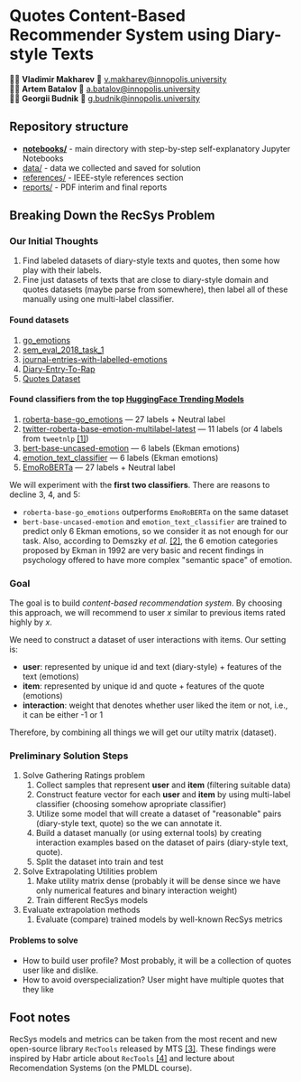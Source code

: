 # Quotes Content-Based Recommender System using Diary-style Texts

🧑‍💻 **Vladimir Makharev** 📧 v.makharev@innopolis.university<br>
🧑‍💻 **Artem Batalov** 📧 a.batalov@innopolis.university<br>
🧑‍💻 **Georgii Budnik** 📧 g.budnik@innopolis.university

## Repository structure

- [**notebooks/**](./notebooks) - main directory with step-by-step self-explanatory Jupyter Notebooks
- [data/](./data) - data we collected and saved for solution
- [references/](./references) - IEEE-style references section
- [reports/](./reports) - PDF interim and final reports 

## Breaking Down the RecSys Problem

### Our Initial Thoughts

1. Find labeled datasets of diary-style texts and quotes, then some how play with their labels.
2. Fine just datasets of texts that are close to diary-style domain and quotes datasets (maybe parse from somewhere), then label all of these manually using one multi-label classifier.

#### Found datasets

1. [go_emotions](https://huggingface.co/datasets/go_emotions)
2. [sem_eval_2018_task_1](https://huggingface.co/datasets/sem_eval_2018_task_1)
3. [journal-entries-with-labelled-emotions](https://www.kaggle.com/datasets/madhavmalhotra/journal-entries-with-labelled-emotions)
4. [Diary-Entry-To-Rap](https://huggingface.co/datasets/chaudha7/Diary-Entry-To-Rap)
5. [Quotes Dataset](https://www.kaggle.com/datasets/hiteshsuthar101/quotes-dataset) 

#### Found classifiers from the top [HuggingFace Trending Models](https://huggingface.co/models?sort=trending&search=emotion)

1. [roberta-base-go_emotions](https://huggingface.co/SamLowe/roberta-base-go_emotions) — 27 labels + Neutral label
2. [twitter-roberta-base-emotion-multilabel-latest](https://huggingface.co/cardiffnlp/twitter-roberta-base-emotion-multilabel-latest) — 11 labels (or 4 labels from `tweetnlp` [[1]]())
3. [bert-base-uncased-emotion](https://huggingface.co/bhadresh-savani/bert-base-uncased-emotion) — 6 labels (Ekman emotions)
4. [emotion_text_classifier](https://huggingface.co/michellejieli/emotion_text_classifier) — 6 labels (Ekman emotions)
5. [EmoRoBERTa](https://huggingface.co/arpanghoshal/EmoRoBERTa) — 27 labels + Neutral label


We will experiment with the **first two classifiers**. There are reasons to decline 3, 4, and 5:
- `roberta-base-go_emotions` outperforms `EmoRoBERTa` on the same dataset
-  `bert-base-uncased-emotion` and `emotion_text_classifier` are trained to predict only 6 Ekman emotions, so we consider it as not enough for our task. Also, according to Demszky *et al.* [[2]](https://arxiv.org/pdf/2005.00547.pdf), the 6 emotion categories proposed by Ekman in 1992 are very basic and recent findings in psychology offered to have more complex "semantic space" of emotion.

### Goal

The goal is to build *content-based recommendation system*. By choosing this approach, we will recommend to user $x$ similar to previous items rated highly by $x$.

We need to construct a dataset of user interactions with items. Our setting is:
- **user**: represented by unique id and text (diary-style) + features of the text (emotions)
- **item**: represented by unique id and quote + features of the quote (emotions)
- **interaction**: weight that denotes whether user liked the item or not, i.e., it can be either -1 or 1

Therefore, by combining all things we will get our utilty matrix (dataset).

### Preliminary Solution Steps

1. Solve Gathering Ratings problem
    1. Collect samples that represent **user** and **item** (filtering suitable data)
    2. Construct feature vector for each **user** and **item** by using multi-label classifier (choosing somehow apropriate classifier)
    3. Utilize some model that will create a dataset of "reasonable" pairs (diary-style text, quote) so the we can annotate it.
    4. Build a dataset manually (or using external tools) by creating interaction examples based on the dataset of pairs (diary-style text, quote).
    5. Split the dataset into train and test
2. Solve Extrapolating Utilities problem
    1. Make utility matrix dense (probably it will be dense since we have only numerical features and binary interaction weight)
    2. Train different RecSys models
3. Evaluate extrapolation methods
    1. Evaluate (compare) trained models by well-known RecSys metrics

#### Problems to solve

- How to build user profile? Most probably, it will be a collection of quotes user like and dislike.
- How to avoid overspecialization? User might have multiple quotes that they like

## Foot notes

RecSys models and metrics can be taken from the most recent and new open-source library `RecTools` released by MTS [[3]](https://github.com/MobileTeleSystems/RecTools). These findings were inspired by Habr article about `RecTools` [[4]](https://habr.com/ru/articles/773126/) and lecture about Recomendation Systems (on the PMLDL course).